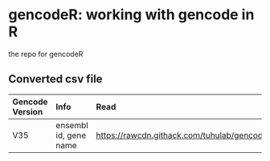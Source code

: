 # gencodeR: working with gencode in R

the repo for gencodeR

## Converted csv file

|Gencode Version|Info                 |Read|
|:--------------|:--------------------|:---|
|V35            |ensembl id, gene name|https://rawcdn.githack.com/tuhulab/gencodeR/bf7b1a2ecf187bb081775695ee962ecae2b24e7c/data/gencode_v35_gene_id_name.csv